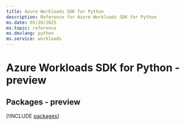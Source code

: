 ```yaml
---
title: Azure Workloads SDK for Python
description: Reference for Azure Workloads SDK for Python
ms.date: 05/20/2025
ms.topic: reference
ms.devlang: python
ms.service: workloads
---
```

# Azure Workloads SDK for Python - preview
## Packages - preview
[!INCLUDE [packages](workloads-index.md)]